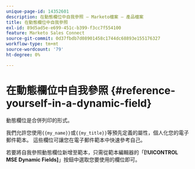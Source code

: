 ```yaml
---
unique-page-id: 14352601
description: 在動態欄位中自我參照 — Marketo檔案 — 產品檔案
title: 在動態欄位中自我參照
exl-id: 89d5ad5e-e699-451c-b399-f3cc7f554100
feature: Marketo Sales Connect
source-git-commit: 0d37fbdb7d08901458c1744dc68893e155176327
workflow-type: tm+mt
source-wordcount: '79'
ht-degree: 0%

---
```


# 在動態欄位中自我參照 {#reference-yourself-in-a-dynamic-field}

動態欄位是合併列印的形式。

我們允許您使用`{{my_name}}`或`{{my_title}}`等預先定義的屬性，個人化您的電子郵件範本。 這些欄位可讓您在電子郵件範本中快速參考自己。

若要將自我參照動態欄位新增至範本，只需從範本編輯器的「**[!UICONTROL MSE Dynamic Fields]**」按鈕中選取您要使用的欄位即可。
